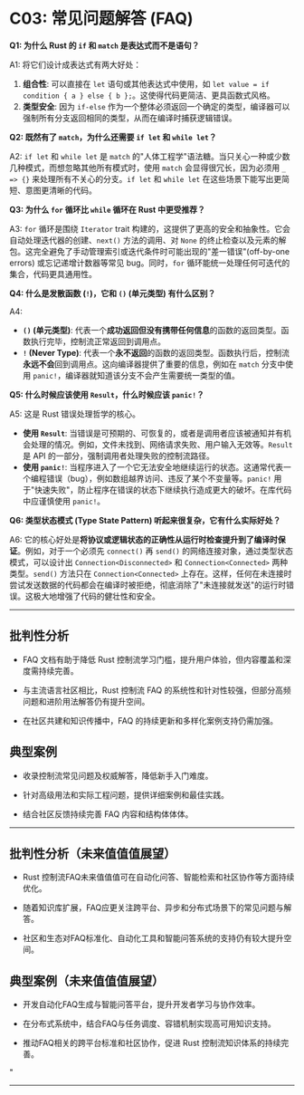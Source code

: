 ﻿# C03: 常见问题解答 (FAQ)

**Q1: 为什么 Rust 的 `if` 和 `match` 是表达式而不是语句？**

A1: 将它们设计成表达式有两大好处：

1. **组合性**: 可以直接在 `let` 语句或其他表达式中使用，如 `let value = if condition { a } else { b };`。这使得代码更简洁、更具函数式风格。
2. **类型安全**: 因为 `if-else` 作为一个整体必须返回一个确定的类型，编译器可以强制所有分支返回相同的类型，从而在编译时捕获逻辑错误。

**Q2: 既然有了 `match`，为什么还需要 `if let` 和 `while let`？**

A2: `if let` 和 `while let` 是 `match` 的"人体工程学"语法糖。当只关心一种或少数几种模式，而想忽略其他所有模式时，使用 `match` 会显得很冗长，因为必须用 `_ => {}` 来处理所有不关心的分支。`if let` 和 `while let` 在这些场景下能写出更简短、意图更清晰的代码。

**Q3: 为什么 `for` 循环比 `while` 循环在 Rust 中更受推荐？**

A3: `for` 循环是围绕 `Iterator` trait 构建的，这提供了更高的安全和抽象性。它会自动处理迭代器的创建、`next()` 方法的调用、对 `None` 的终止检查以及元素的解包。这完全避免了手动管理索引或迭代条件时可能出现的"差一错误"(off-by-one errors) 或忘记递增计数器等常见 bug。同时，`for` 循环能统一处理任何可迭代的集合，代码更具通用性。

**Q4: 什么是发散函数 (`!`)，它和 `()` (单元类型) 有什么区别？**

A4:

* **`()` (单元类型)**: 代表一个**成功返回但没有携带任何信息**的函数的返回类型。函数执行完毕，控制流正常返回到调用点。
* **`!` (Never Type)**: 代表一个**永不返回**的函数的返回类型。函数执行后，控制流**永远不会**回到调用点。这向编译器提供了重要的信息，例如在 `match` 分支中使用 `panic!`，编译器就知道该分支不会产生需要统一类型的值。

**Q5: 什么时候应该使用 `Result`，什么时候应该 `panic!`？**

A5: 这是 Rust 错误处理哲学的核心。

* **使用 `Result`**: 当错误是可预期的、可恢复的，或者是调用者应该被通知并有机会处理的情况。例如，文件未找到、网络请求失败、用户输入无效等。`Result` 是 API 的一部分，强制调用者处理失败的控制流路径。
* **使用 `panic!`**: 当程序进入了一个它无法安全地继续运行的状态。这通常代表一个编程错误（bug），例如数组越界访问、违反了某个不变量等。`panic!` 用于"快速失败"，防止程序在错误的状态下继续执行造成更大的破坏。在库代码中应谨慎使用 `panic!`。

**Q6: 类型状态模式 (Type State Pattern) 听起来很复杂，它有什么实际好处？**

A6: 它的核心好处是**将协议或逻辑状态的正确性从运行时检查提升到了编译时保证**。例如，对于一个必须先 `connect()` 再 `send()` 的网络连接对象，通过类型状态模式，可以设计出 `Connection<Disconnected>` 和 `Connection<Connected>` 两种类型。`send()` 方法只在 `Connection<Connected>` 上存在。这样，任何在未连接时尝试发送数据的代码都会在编译时被拒绝，彻底消除了"未连接就发送"的运行时错误。这极大地增强了代码的健壮性和安全。

---

## 批判性分析

* FAQ 文档有助于降低 Rust 控制流学习门槛，提升用户体验，但内容覆盖和深度需持续完善。

* 与主流语言社区相比，Rust 控制流 FAQ 的系统性和针对性较强，但部分高频问题和进阶用法解答仍有提升空间。
* 在社区共建和知识传播中，FAQ 的持续更新和多样化案例支持仍需加强。

## 典型案例

* 收录控制流常见问题及权威解答，降低新手入门难度。

* 针对高级用法和实际工程问题，提供详细案例和最佳实践。
* 结合社区反馈持续完善 FAQ 内容和结构体体体。

---

## 批判性分析（未来值值值展望）

* Rust 控制流FAQ未来值值值可在自动化问答、智能检索和社区协作等方面持续优化。

* 随着知识库扩展，FAQ应更关注跨平台、异步和分布式场景下的常见问题与解答。
* 社区和生态对FAQ标准化、自动化工具和智能问答系统的支持仍有较大提升空间。

## 典型案例（未来值值值展望）

* 开发自动化FAQ生成与智能问答平台，提升开发者学习与协作效率。

* 在分布式系统中，结合FAQ与任务调度、容错机制实现高可用知识支持。
* 推动FAQ相关的跨平台标准和社区协作，促进 Rust 控制流知识体系的持续完善。

"

---
